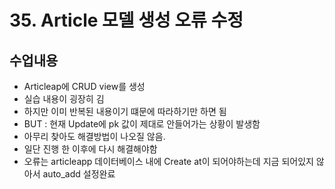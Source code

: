 # 35. Article 모델 생성 오류 수정

## 수업내용
- Articleap에 CRUD view를 생성
- 실습 내용이 굉장히 김
- 하지만 이미 반복된 내용이기 떄문에 따라하기만 하면 됨
- BUT : 현재 Update에 pk 값이 제대로 안들어가는 상황이 발생함
- 아무리 찾아도 해결방법이 나오질 않음.
- 일단 진행 한 이후에 다시 해결해야함
- 오류는 articleapp 데이터베이스 내에 Create at이 되어야하는데 지금 되어있지 않아서 auto_add 설정완료
